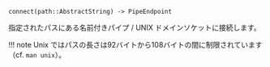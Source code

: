 ```
connect(path::AbstractString) -> PipeEndpoint
```

指定されたパスにある名前付きパイプ / UNIX ドメインソケットに接続します。

!!! note
    Unix ではパスの長さは92バイトから108バイトの間に制限されています（cf. `man unix`）。


